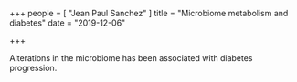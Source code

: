 +++
people = [
  "Jean Paul Sanchez"
]
title = "Microbiome metabolism and diabetes"
date = "2019-12-06"

+++

Alterations in the microbiome has been associated with diabetes progression.

